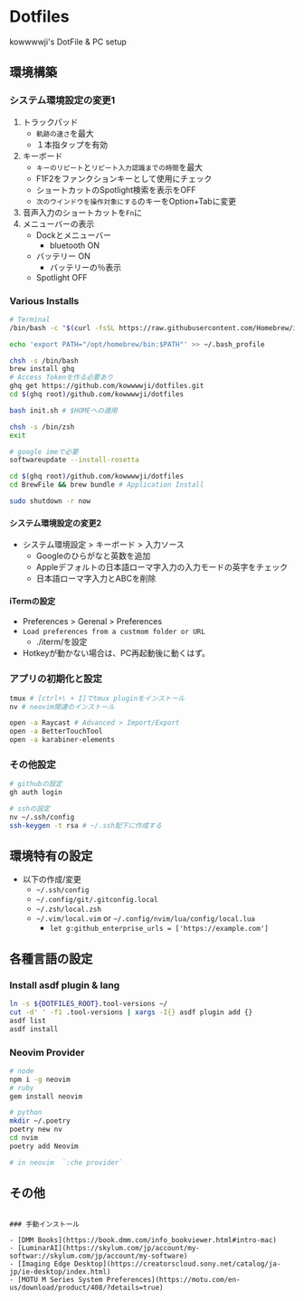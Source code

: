 # Dotfiles

kowwwwji's DotFile & PC setup

## 環境構築

### システム環境設定の変更1

1. トラックパッド
   - `軌跡の速さ`を最大
   - １本指タップを有効
1. キーボード
   - `キーのリピート`と`リピート入力認識までの時間`を最大
   - F1F2をファンクションキーとして使用にチェック
   - ショートカットのSpotlight検索を表示をOFF
   - `次のウインドウを操作対象にする`のキーをOption+Tabに変更
1. 音声入力のショートカットを`Fn`に
1. メニューバーの表示
   - Dockとメニューバー
     - bluetooth ON
   - バッテリー ON
     - バッテリーの％表示
   - Spotlight OFF

### Various Installs

```bash
# Terminal
/bin/bash -c "$(curl -fsSL https://raw.githubusercontent.com/Homebrew/install/master/install.sh)"

echo 'export PATH="/opt/homebrew/bin:$PATH"' >> ~/.bash_profile

chsh -s /bin/bash
brew install ghq
# Access Tokenを作る必要あり
ghq get https://github.com/kowwwwji/dotfiles.git
cd $(ghq root)/github.com/kowwwwji/dotfiles

bash init.sh # $HOMEへの適用

chsh -s /bin/zsh
exit
```

```sh
# google imeで必要
softwareupdate --install-rosetta

cd $(ghq root)/github.com/kowwwwji/dotfiles
cd BrewFile && brew bundle # Application Install

sudo shutdown -r now

```

#### システム環境設定の変更2

- システム環境設定 > キーボード > 入力ソース
  - Googleのひらがなと英数を追加
  - Appleデフォルトの日本語ローマ字入力の入力モードの英字をチェック
  - 日本語ローマ字入力とABCを削除

#### iTermの設定

- Preferences > Gerenal > Preferences
- `Load preferences from a custmom folder or URL`
  - ./iterm/を設定
- Hotkeyが動かない場合は、PC再起動後に動くはず。

### アプリの初期化と設定

```sh
tmux # [ctrl+\ + I]でtmux pluginをインストール
nv # neovim関連のインストール

open -a Raycast # Advanced > Import/Export
open -a BetterTouchTool
open -a karabiner-elements
```

### その他設定

```sh
# githubの設定
gh auth login

# sshの設定
nv ~/.ssh/config
ssh-keygen -t rsa # ~/.ssh配下に作成する
```

## 環境特有の設定

- 以下の作成/変更
  - `~/.ssh/config`
  - `~/.config/git/.gitconfig.local`
  - `~/.zsh/local.zsh`
  - `~/.vim/local.vim` or `~/.config/nvim/lua/config/local.lua`
    - `let g:github_enterprise_urls = ['https://example.com']`

## 各種言語の設定

### Install asdf plugin & lang

```sh
ln -s ${DOTFILES_ROOT}.tool-versions ~/
cut -d' ' -f1 .tool-versions | xargs -I{} asdf plugin add {}
asdf list
asdf install
```

### Neovim Provider

```sh
# node
npm i -g neovim
# ruby
gem install neovim

# python
mkdir ~/.poetry
poetry new nv
cd nvim
poetry add Neovim

# in neovim  `:che provider`

```

## その他

```

### 手動インストール

- [DMM Books](https://book.dmm.com/info_bookviewer.html#intro-mac)
- [LuminarAI](https://skylum.com/jp/account/my-softwar://skylum.com/jp/account/my-software)
- [Imaging Edge Desktop](https://creatorscloud.sony.net/catalog/ja-jp/ie-desktop/index.html)
- [MOTU M Series System Preferences](https://motu.com/en-us/download/product/408/?details=true)
